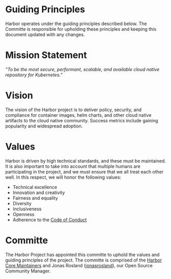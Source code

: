 # Guiding Principles

Harbor operates under the guiding principles described below. The Committe is responsible for upholding these principles and keeping this document updated with any changes.

# Mission Statement

*“To be the most secure, performant, scalable, and available cloud native repository for Kubernetes.”*

# Vision

The vision of the Harbor project is to deliver policy, security, and compliance for container images, helm charts, and other cloud native artifacts to the cloud native community. Success metrics include gaining popularity and widespread adoption.

# Values

Harbor is driven by high technical standards, and these must be maintained. It is also important to take into account that multiple humans are participating in the project, and we must ensure that we all treat each other well. In this respect, we will honor the following values:

* Technical excellence
* Innovation and creativity
* Fairness and equality
* Diversity
* Inclusiveness
* Openness
* Adherence to the [Code of Conduct](https://github.com/goharbor/community/blob/master/CODE_OF_CONDUCT.md)

# Committe

The Harbor Project has appointed this committe to uphold the values and guiding principles of the project. The committe is comprised of the [Harbor Core Maintainers](https://github.com/goharbor/community/blob/master/MAINTAINERS.md#core-maintainers) and Jonas Rosland ([jonasrosland](https://github.com/jonasrosland)), our Open Source Community Manager.
